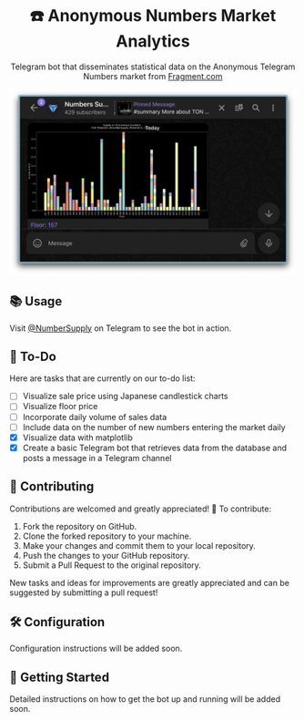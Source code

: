 <p align="center">
  <h1 align="center">☎️ Anonymous Numbers Market Analytics</h1>
</p>

<p align="center">Telegram bot that disseminates statistical data on the Anonymous Telegram Numbers market from <a href="https://fragment.com">Fragment.com</a></p>

![](numbersupply.png)

## 📚 Usage

Visit [@NumberSupply](https://t.me/NumberSupply) on Telegram to see the bot in action.

## 📝 To-Do

Here are tasks that are currently on our to-do list:

- [ ] Visualize sale price using Japanese candlestick charts
- [ ] Visualize floor price
- [ ] Incorporate daily volume of sales data
- [ ] Include data on the number of new numbers entering the market daily
- [x] Visualize data with matplotlib
- [x] Create a basic Telegram bot that retrieves data from the database and posts a message in a Telegram channel

## 👥 Contributing

Contributions are welcomed and greatly appreciated! 🎉 To contribute:

1. Fork the repository on GitHub.
2. Clone the forked repository to your machine.
3. Make your changes and commit them to your local repository.
4. Push the changes to your GitHub repository.
5. Submit a Pull Request to the original repository.

New tasks and ideas for improvements are greatly appreciated and can be suggested by submitting a pull request!

## 🛠️ Configuration

Configuration instructions will be added soon.

## 🚀 Getting Started

Detailed instructions on how to get the bot up and running will be added soon.
